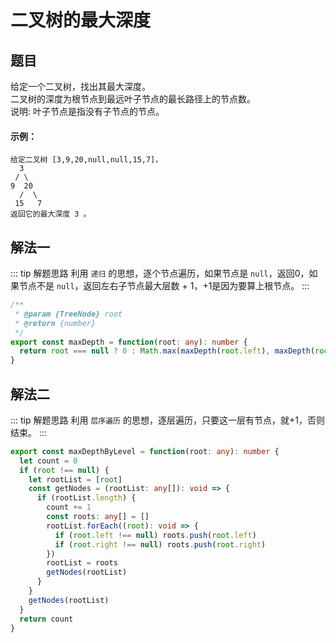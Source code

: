 # 二叉树的最大深度

## 题目
给定一个二叉树，找出其最大深度。<br>
二叉树的深度为根节点到最远叶子节点的最长路径上的节点数。<br>
说明: 叶子节点是指没有子节点的节点。

#### 示例：
```
给定二叉树 [3,9,20,null,null,15,7]，
  3
 / \
9  20
  /  \
 15   7
返回它的最大深度 3 。
```
 
## 解法一
::: tip 解题思路
利用 `递归` 的思想，逐个节点遍历，如果节点是 `null`，返回0，如果节点不是 `null`，返回左右子节点最大层数 + 1，+1是因为要算上根节点。
:::

```ts
/**
 * @param {TreeNode} root
 * @return {number}
 */
export const maxDepth = function(root: any): number {
  return root === null ? 0 : Math.max(maxDepth(root.left), maxDepth(root.right)) + 1
}
```

## 解法二
::: tip 解题思路
利用 `层序遍历` 的思想，逐层遍历，只要这一层有节点，就+1，否则结束。
:::

```ts
export const maxDepthByLevel = function(root: any): number {
  let count = 0
  if (root !== null) {
    let rootList = [root]
    const getNodes = (rootList: any[]): void => {
      if (rootList.length) {
        count += 1
        const roots: any[] = []
        rootList.forEach((root): void => {
          if (root.left !== null) roots.push(root.left)
          if (root.right !== null) roots.push(root.right)
        })
        rootList = roots
        getNodes(rootList)
      }
    }
    getNodes(rootList)
  }
  return count
}
```
